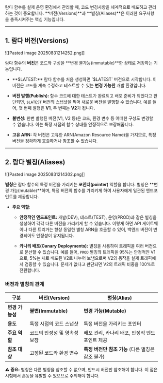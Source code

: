 

람다 함수를 실제 운영 환경에서 관리할 때, 코드 변경사항을 체계적으로 배포하고 관리하는 것이 중요합니다. **버전(Versions)**과 **별칭(Aliases)**은 이러한 요구사항을 충족시켜주는 핵심 기능입니다.

---

## 1. 람다 버전(Versions)

![[Pasted image 20250831214252.png]]

람다 함수의 **버전**은 코드와 구성을 **변경 불가능(immutable)**한 상태로 저장하는 기능입니다.

- **$LATEST:** 람다 함수를 처음 생성하면 `$LATEST` 버전으로 시작합니다. 이 버전은 코드를 계속 수정하고 테스트할 수 있는 **변경 가능한** 개발 환경입니다.
    
- **버전 발행(Publish):** 함수 코드에 대한 테스트가 완료되고 배포 준비가 되었다고 판단되면, `$LATEST` 버전의 스냅샷을 찍어 새로운 버전을 발행할 수 있습니다. 예를 들어, 첫 번째 발행은 **V1**, 두 번째는 **V2**가 됩니다.
    
- **불변성:** 한번 발행된 버전(V1, V2 등)은 코드, 환경 변수 등 어떠한 구성도 변경할 수 없습니다. 이는 특정 시점의 함수 상태를 안정적으로 보장해줍니다.
    
- **고유 ARN:** 각 버전은 고유한 ARN(Amazon Resource Name)을 가지므로, 특정 버전을 정확하게 호출하거나 참조할 수 있습니다.

---

## 2. 람다 별칭(Aliases)

![[Pasted image 20250831214302.png]]

**별칭**은 람다 함수의 특정 버전을 가리키는 **포인터(pointer)** 역할을 합니다. 별칭은 **변경 가능(mutable)**하며, 특정 버전의 함수를 가리키게 하여 사용자에게 일관된 엔드포인트를 제공합니다.

- **주요 역할:**
    
    - **안정적인 엔드포인트:** 개발(DEV), 테스트(TEST), 운영(PROD)과 같은 별칭을 생성하여 각각 다른 버전을 가리키게 할 수 있습니다. 이렇게 하면 API 게이트웨이나 다른 트리거는 항상 동일한 별칭 ARN을 호출할 수 있어, 백엔드 버전이 변경되어도 안정성이 유지됩니다.
        
    - **카나리 배포(Canary Deployments):** 별칭을 사용하여 트래픽을 여러 버전으로 분산할 수 있습니다. 예를 들어, `PROD` 별칭의 트래픽을 95%는 안정적인 V1으로, 5%는 새로 배포된 V2로 나누어 보냄으로써 V2의 동작을 실제 트래픽에서 검증할 수 있습니다. 문제가 없다고 판단되면 V2의 트래픽 비중을 100%로 전환합니다.
        

### 버전과 별칭의 관계

|구분|버전(Version)|별칭(Alias)|
|---|---|---|
|**변경 가능성**|**불변(Immutable)**|**변경 가능(Mutable)**|
|**용도**|특정 시점의 코드 스냅샷|특정 버전을 가리키는 포인터|
|**주요 역할**|코드의 안정성 및 영속성 보장|배포 관리, 카나리 배포, 안정적 엔드포인트 제공|
|**참조 대상**|고정된 코드와 환경 변수|**특정 버전만 참조 가능** (다른 별칭은 참조 불가)|

**⚠️ 중요:** 별칭은 다른 별칭을 참조할 수 없으며, 반드시 버전만 참조해야 합니다. 이 점은 시험에서 혼동을 유발할 수 있으므로 주의해야 합니다.